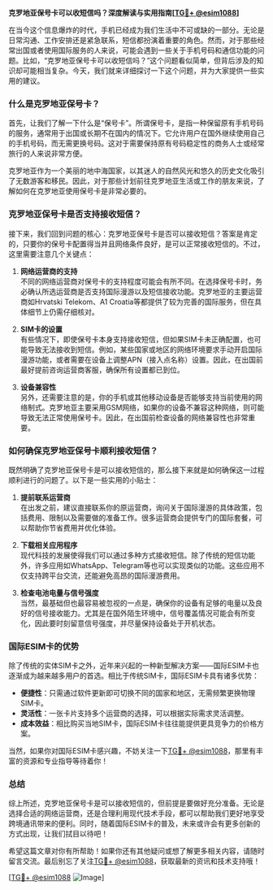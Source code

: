 **克罗地亚保号卡可以收短信吗？深度解读与实用指南[[TG💪+ @esim1088](https://t.me/s/esim1088)]**

在当今这个信息爆炸的时代，手机已经成为我们生活中不可或缺的一部分。无论是日常沟通、工作安排还是紧急联系，短信都扮演着重要的角色。然而，对于那些经常出国或者使用国际服务的人来说，可能会遇到一些关于手机号码和通信功能的问题。比如，“克罗地亚保号卡可以收短信吗？”这个问题看似简单，但背后涉及的知识却可能相当复杂。今天，我们就来详细探讨一下这个问题，并为大家提供一些实用的建议。

### 什么是克罗地亚保号卡？

首先，让我们了解一下什么是“保号卡”。所谓保号卡，是指一种保留原有手机号码的服务，通常用于出国或长期不在国内的情况下。它允许用户在国外继续使用自己的手机号码，而无需更换号码。这对于需要保持原有号码稳定性的商务人士或经常旅行的人来说非常方便。

克罗地亚作为一个美丽的地中海国家，以其迷人的自然风光和悠久的历史文化吸引了无数游客和移民。因此，对于那些计划前往克罗地亚生活或工作的朋友来说，了解如何在克罗地亚使用保号卡是非常必要的。

### 克罗地亚保号卡是否支持接收短信？

接下来，我们回到问题的核心：克罗地亚保号卡是否可以接收短信？答案是肯定的，只要你的保号卡配置得当并且网络条件良好，是可以正常接收短信的。不过，这里需要注意几个关键点：

1. **网络运营商的支持**  
   不同的网络运营商对保号卡的支持程度可能会有所不同。在选择保号卡时，务必确认所选运营商是否支持国际漫游以及短信接收功能。克罗地亚的主要运营商如Hrvatski Telekom、A1 Croatia等都提供了较为完善的国际服务，但在具体细节上仍需仔细核对。

2. **SIM卡的设置**  
   有些情况下，即使保号卡本身支持接收短信，但如果SIM卡未正确配置，也可能导致无法接收到短信。例如，某些国家或地区的网络环境要求手动开启国际漫游功能，或者需要在设备上调整APN（接入点名称）设置。因此，在出国前最好提前咨询运营商客服，确保所有设置都已到位。

3. **设备兼容性**  
   另外，还需要注意的是，你的手机或其他移动设备是否能够支持当前使用的网络制式。克罗地亚主要采用GSM网络，如果你的设备不兼容这种网络，则可能导致无法正常使用保号卡。因此，在出国前检查设备的网络兼容性也非常重要。

### 如何确保克罗地亚保号卡顺利接收短信？

既然明确了克罗地亚保号卡是可以接收短信的，那么接下来就是如何确保这一过程顺利进行的问题了。以下是一些实用的小贴士：

1. **提前联系运营商**  
   在出发之前，建议直接联系你的原运营商，询问关于国际漫游的具体政策，包括费用、限制以及需要做的准备工作。很多运营商会提供专门的国际套餐，可以帮助你节省费用并优化体验。

2. **下载相关应用程序**  
   现代科技的发展使得我们可以通过多种方式接收短信。除了传统的短信功能外，许多应用如WhatsApp、Telegram等也可以实现类似的功能。这些应用不仅支持跨平台交流，还能避免高昂的国际漫游费用。

3. **检查电池电量与信号强度**  
   当然，最基础但也最容易被忽视的一点是，确保你的设备有足够的电量以及良好的信号接收能力。尤其是在国外陌生环境中，信号覆盖情况可能会有所变化，因此要时刻留意信号强度，并尽量保持设备处于开机状态。

### 国际ESIM卡的优势

除了传统的实体SIM卡之外，近年来兴起的一种新型解决方案——国际ESIM卡也逐渐成为越来越多用户的首选。相比于传统SIM卡，国际ESIM卡具有诸多优势：

- **便捷性**：只需通过软件更新即可切换不同的国家和地区，无需频繁更换物理SIM卡。
- **灵活性**：一张卡片支持多个运营商的选择，可以根据实际需求灵活调整。
- **成本效益**：相比购买当地SIM卡，国际ESIM卡往往能提供更具竞争力的价格方案。

当然，如果你对国际ESIM卡感兴趣，不妨关注一下[TG💪+ @esim1088](https://t.me/s/esim1088)，那里有丰富的资源和专业指导等待着你！

### 总结

综上所述，克罗地亚保号卡是可以接收短信的，但前提是要做好充分准备。无论是选择合适的网络运营商，还是合理利用现代技术手段，都可以帮助我们更好地享受跨境通讯带来的便利。同时，随着国际ESIM卡的普及，未来或许会有更多创新的方式出现，让我们拭目以待吧！

希望这篇文章对你有所帮助！如果你还有其他疑问或想了解更多相关内容，请随时留言交流。最后别忘了关注[TG💪+ @esim1088](https://t.me/s/esim1088)，获取最新的资讯和技术支持哦！

[[TG💪+ @esim1088](https://t.me/s/esim1088) ![Image](https://i.postimg.cc/4NQfJmqS/Snipaste-2025-05-13-00-14-12.png)]